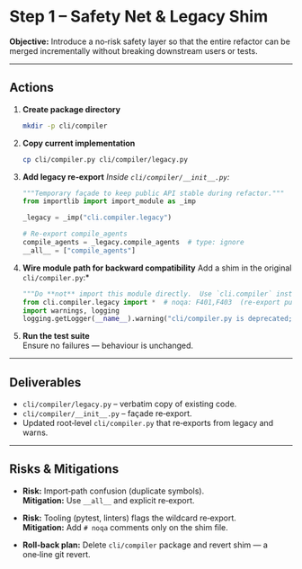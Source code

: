 # Step 1 – Safety Net & Legacy Shim

**Objective:** Introduce a no‑risk safety layer so that the entire refactor
can be merged incrementally without breaking downstream users or tests.

---

## Actions

1. **Create package directory**
   ```bash
   mkdir -p cli/compiler
   ```

2. **Copy current implementation**
   ```bash
   cp cli/compiler.py cli/compiler/legacy.py
   ```

3. **Add legacy re‑export**
   *Inside `cli/compiler/__init__.py`:*
   ```python
   """Temporary façade to keep public API stable during refactor."""
   from importlib import import_module as _imp

   _legacy = _imp("cli.compiler.legacy")

   # Re‑export compile_agents
   compile_agents = _legacy.compile_agents  # type: ignore
   __all__ = ["compile_agents"]
   ```

4. **Wire module path for backward compatibility**
   Add a shim in the original `cli/compiler.py`:*  
   ```python
   """Do **not** import this module directly.  Use `cli.compiler` instead."""
   from cli.compiler.legacy import *  # noqa: F401,F403  (re‑export public symbols)
   import warnings, logging
   logging.getLogger(__name__).warning("cli/compiler.py is deprecated; use cli.compiler.*")
   ```

5. **Run the test suite**  
   Ensure no failures — behaviour is unchanged.

---

## Deliverables

* `cli/compiler/legacy.py` – verbatim copy of existing code.
* `cli/compiler/__init__.py` – façade re‑export.
* Updated root‑level `cli/compiler.py` that re‑exports from legacy and warns.

---

## Risks & Mitigations

* **Risk:** Import‑path confusion (duplicate symbols).  
  **Mitigation:** Use `__all__` and explicit re‑export.

* **Risk:** Tooling (pytest, linters) flags the wildcard re‑export.  
  **Mitigation:** Add `# noqa` comments only on the shim file.

* **Roll‑back plan:** Delete `cli/compiler` package and revert shim — a
  one‑line git revert.
